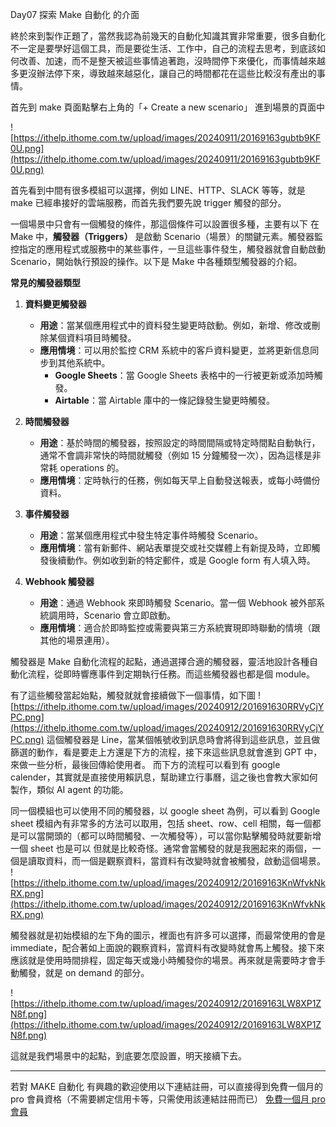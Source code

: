 Day07 探索 Make 自動化 的介面

終於來到製作正題了，當然我認為前幾天的自動化知識其實非常重要，很多自動化不一定是要學好這個工具，而是要從生活、工作中，自己的流程去思考，到底該如何改善、加速，而不是整天被這些事情追著跑，沒時間停下來優化，而事情越來越多更沒辦法停下來，導致越來越惡化，讓自己的時間都花在這些比較沒有產出的事情。

首先到 make 頁面點擊右上角的「+ Create a new scenario」
進到場景的頁面中

![https://ithelp.ithome.com.tw/upload/images/20240911/20169163gubtb9KF0U.png](https://ithelp.ithome.com.tw/upload/images/20240911/20169163gubtb9KF0U.png)

首先看到中間有很多模組可以選擇，例如 LINE、HTTP、SLACK 等等，就是 make 已經串接好的雲端服務，而首先我們要先說 trigger 觸發的部分。

一個場景中只會有一個觸發的條件，那這個條件可以設置很多種，主要有以下
在 Make 中，**觸發器（Triggers）** 是啟動 Scenario（場景）的關鍵元素。觸發器監控指定的應用程式或服務中的某些事件，一旦這些事件發生，觸發器就會自動啟動 Scenario，開始執行預設的操作。以下是 Make 中各種類型觸發器的介紹。

**常見的觸發器類型**

1. **資料變更觸發器**

   - **用途**：當某個應用程式中的資料發生變更時啟動。例如，新增、修改或刪除某個資料項目時觸發。
   - **應用情境**：可以用於監控 CRM 系統中的客戶資料變更，並將更新信息同步到其他系統中。
     - **Google Sheets**：當 Google Sheets 表格中的一行被更新或添加時觸發。
     - **Airtable**：當 Airtable 庫中的一條記錄發生變更時觸發。

2. **時間觸發器**

   - **用途**：基於時間的觸發器，按照設定的時間間隔或特定時間點自動執行，通常不會調非常快的時間就觸發（例如 15 分鐘觸發一次），因為這樣是非常耗 operations 的。
   - **應用情境**：定時執行的任務，例如每天早上自動發送報表，或每小時備份資料。

3. **事件觸發器**

   - **用途**：當某個應用程式中發生特定事件時觸發 Scenario。
   - **應用情境**：當有新郵件、網站表單提交或社交媒體上有新提及時，立即觸發後續動作。例如收到新的特定郵件，或是 Google form 有人填入時。

4. **Webhook 觸發器**
   - **用途**：通過 Webhook 來即時觸發 Scenario。當一個 Webhook 被外部系統調用時，Scenario 會立即啟動。
   - **應用情境**：適合於即時監控或需要與第三方系統實現即時聯動的情境（跟其他的場景連用）。

觸發器是 Make 自動化流程的起點，通過選擇合適的觸發器，靈活地設計各種自動化流程，從即時響應事件到定期執行任務。而這些觸發器也都是個 module。

有了這些觸發當起始點，觸發就就會接續做下一個事情，如下圖
![https://ithelp.ithome.com.tw/upload/images/20240912/201691630RRVyCjYPC.png](https://ithelp.ithome.com.tw/upload/images/20240912/201691630RRVyCjYPC.png)
這個觸發器是 Line，當某個帳號收到訊息時會將得到這些訊息，並且做篩選的動作，看是要走上方還是下方的流程，接下來這些訊息就會進到 GPT 中，來做一些分析，最後回傳給使用者。
而下方的流程可以看到有 google calender，其實就是直接使用賴訊息，幫助建立行事曆，這之後也會教大家如何製作，類似 AI agent 的功能。

同一個模組也可以使用不同的觸發器，以 google sheet 為例，可以看到 Google sheet 模組內有非常多的方法可以取用，包括 sheet、row、cell 相關，每一個都是可以當開頭的（都可以時間觸發、一次觸發等），可以當你點擊觸發時就要新增一個 sheet 也是可以 但就是比較奇怪。通常會當觸發的就是我圈起來的兩個，一個是讀取資料，而一個是觀察資料，當資料有改變時就會被觸發，啟動這個場景。
![https://ithelp.ithome.com.tw/upload/images/20240912/20169163KnWfvkNkRX.png](https://ithelp.ithome.com.tw/upload/images/20240912/20169163KnWfvkNkRX.png)

觸發器就是初始模組的左下角的圖示，裡面也有許多可以選擇，而最常使用的會是 immediate，配合著如上面說的觀察資料，當資料有改變時就會馬上觸發。接下來應該就是使用時間排程，固定每天或幾小時觸發你的場景。再來就是需要時才會手動觸發，就是 on demand 的部分。

![https://ithelp.ithome.com.tw/upload/images/20240912/20169163LW8XP1ZN8f.png](https://ithelp.ithome.com.tw/upload/images/20240912/20169163LW8XP1ZN8f.png)

這就是我們場景中的起點，到底要怎麼設置，明天接續下去。

---

若對 MAKE 自動化 有興趣的歡迎使用以下連結註冊，可以直接得到免費一個月的 pro 會員資格（不需要綁定信用卡等，只需使用該連結註冊而已）
[免費一個月 pro 會員](https://www.make.com/en/register?pc=automateyoureverydayhttps://www.make.com/en/register?pc=automateyoureveryday)
